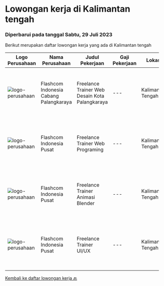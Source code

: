 
  # Lowongan kerja di Kalimantan tengah

  ### Diperbarui pada tanggal Sabtu, 29 Juli 2023

  Berikut merupakan daftar lowongan kerja yang ada di Kalimantan tengah

  |Logo Perusahaan | Nama Perusahaan | Judul Pekerjaan | Gaji Pekerjaan | Lokasi | Deskripsi | Tanggal diunggah | Pranala |
  | -------------- | --------------- | --------------- | --------- | --------- | -------------- | ------- | ----------- |
  |![logo-perusahaan](https://i.ibb.co/sqvTCh9/112815900-stock-vector-no-image-available-icon-flat-vector.webp)|Flashcom Indonesia Cabang Palangkaraya|Freelance Trainer Web Desain Kota Palangkaraya|---|Kalimantan Tengah|KATEGORI PEKERJAANKategori Pekerjaan                 : Trainer Web DesainLevel Pekerjaan                      : Basic - ExpertDESKRIPSI...|Senin, 10 Juli 2023|https://www.jobstreet.co.id/id/job/freelance-trainer-web-desain-kota-palangkaraya-1036378383?token=0~d96ef331-863d-47d7-bd36-4d2aa76af7b2&sectionRank=1&jobId=jobstreet-id-job-1036378383|
|![logo-perusahaan](https://i.ibb.co/sqvTCh9/112815900-stock-vector-no-image-available-icon-flat-vector.webp)|Flashcom Indonesia Pusat|Freelance Trainer Web Programing|---|Kalimantan Tengah|KATEGORI PEKERJAANKategori Pekerjaan                 : Trainer Web ProgramingLevel Pekerjaan                      : Basic - Expert DESKRIPSI...|Rabu, 05 Juli 2023|https://www.jobstreet.co.id/id/job/freelance-trainer-web-programing-1036340593?token=0~d96ef331-863d-47d7-bd36-4d2aa76af7b2&sectionRank=2&jobId=jobstreet-id-job-1036340593|
|![logo-perusahaan](https://i.ibb.co/sqvTCh9/112815900-stock-vector-no-image-available-icon-flat-vector.webp)|Flashcom Indonesia Pusat|Freelance Trainer Animasi Blender|---|Kalimantan Tengah|KATEGORI PEKERJAANKategori Pekerjaan                 : Trainer Animasi BlenderLevel Pekerjaan                      : Basic - Expert DESKRIPSI...|Rabu, 05 Juli 2023|https://www.jobstreet.co.id/id/job/freelance-trainer-animasi-blender-1036340993?token=0~d96ef331-863d-47d7-bd36-4d2aa76af7b2&sectionRank=3&jobId=jobstreet-id-job-1036340993|
|![logo-perusahaan](https://i.ibb.co/sqvTCh9/112815900-stock-vector-no-image-available-icon-flat-vector.webp)|Flashcom Indonesia Pusat|Freelance Trainer UI/UX|---|Kalimantan Tengah|KATEGORI PEKERJAANKategori Pekerjaan                 : Trainer UI/UXLevel Pekerjaan                      : Basic - Expert DESKRIPSI PEKERJAANKRITERIA...|Rabu, 05 Juli 2023|https://www.jobstreet.co.id/id/job/freelance-trainer-ui-ux-1036340961?token=0~d96ef331-863d-47d7-bd36-4d2aa76af7b2&sectionRank=4&jobId=jobstreet-id-job-1036340961|


  [Kembali ke daftar lowongan kerja 🔙](../README.md#daftar-lowongan-kerja)
  
